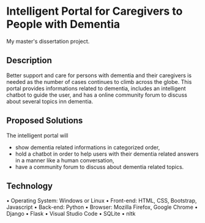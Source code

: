 # Intelligent Portal for Caregivers to People with Dementia
My master's dissertation project.

## Description
Better support and care for persons with dementia and their caregivers is needed as the number of cases continues to climb across the globe. This portal provides informations related to dementia, includes an intelligent chatbot to guide the user, and has a online community forum to discuss about several topics inn dementia.

## Proposed Solutions
The intelligent portal will
* show dementia related informations in categorized order,
* hold a chatbot in order to help users with their dementia related answers in a manner like a human conversation,
* have a community forum to discuss about dementia related topics.

## Technology
• Operating System: Windows or Linux
• Front-end: HTML, CSS, Bootstrap, Javascript
• Back-end: Python
• Browser: Mozilla Firefox, Google Chrome
• Django
• Flask
• Visual Studio Code
• SQLite
• nltk
